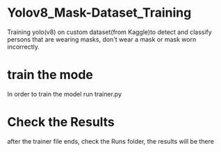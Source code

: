 # Yolov8_Mask-Dataset_Training
Training yolo(v8) on custom dataset(from Kaggle)to detect and classify persons that are wearing masks, don't wear a mask or mask worn incorrectly.


# train the mode
In order to train the model run trainer.py

# Check the Results
after the trainer file ends, check the Runs folder, the results will be there